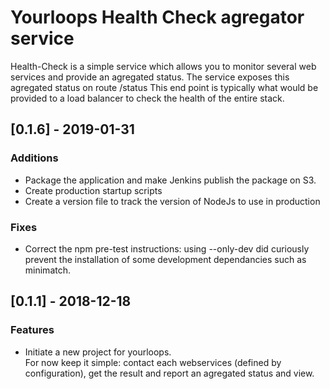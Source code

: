 # Yourloops Health Check agregator service

Health-Check is a simple service which allows you to monitor several web services and provide an agregated status.
The service exposes this agregated status on route /status
This end point is typically what would be provided to a load balancer to check the health of the entire stack.

## [0.1.6] - 2019-01-31
### Additions
- Package the application and make Jenkins publish the package on S3.
- Create production startup scripts
- Create a version file to track the version of NodeJs to use in production
### Fixes
- Correct the npm pre-test instructions: using --only-dev did curiously prevent the installation of some development dependancies such as minimatch.

## [0.1.1] - 2018-12-18
### Features
- Initiate a new project for yourloops.  
    For now keep it simple: contact each webservices (defined by configuration), get the result and report an agregated status and view.
